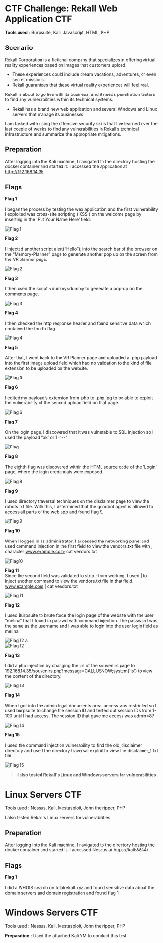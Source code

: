 # CTF Challenge: Rekall Web Application CTF
**Tools used** : Burpsuite, Kali, Javascript, HTML, PHP

## Scenario 
Rekall Corporation is a fictional company that specializes in offering virtual reality experiences based on images that customers upload.
- These experiences could include dream vacations, adventures, or even secret missions.
- Rekall guarantees that these virtual reality experiences will feel real.
  
Rekall is about to go live with its business, and it needs penetration testers to find any vulnerabilities within its technical systems.
- Rekall has a brand new web application and several Windows and Linux servers that manage its businesses.

I am tasked with using the offensive security skills that I’ve learned over the last couple of weeks to find any vulnerabilities in Rekall’s technical infrastructure and summarize the appropriate mitigations.

## Preparation
After logging into the Kali machine, I navigated to the directory hosting the docker container and started it.
I accessed the application at http://192.168.14.35.

## Flags

**Flag 1** </br>  
I began the process by testing the web application and the first vulnerability I exploited was
cross-site scripting ( XSS ) on the welcome page by inserting <script>alert('XSS');</script> in
the 'Put Your Name Here' field.
  
![Flag 1](https://github.com/ankrahjoseph/Web-Application-CTF/blob/aa4c759d71aab19b6afe7f3a1f47407a13bd057b/Rekall%20Images/f%201.png?raw=true)
  
**Flag 2** </br>  
I injected another script <SCRscriptIPT>alert(“Hello”);</SCRscriptIPT> into the search bar of the browser on the “Memory-Planner” page to generate another pop up on the screen from the VR planner page.

![Flag 2](https://github.com/ankrahjoseph/Web-Application-CTF/blob/main/Rekall%20Images/f%202.png?raw=true)  

**Flag 3** </br>     
I then used the script <dummy<dummy<script>alert('Hello');</dummy</script></dummy> to generate a pop-up on the comments page.

![Flag 3](https://github.com/ankrahjoseph/Web-Application-CTF/blob/main/Rekall%20Images/f%203.png?raw=true)

**Flag 4** </br>  
I then checked the http response header and found sensitive data which contained the fourth flag.

![Flag 4](https://github.com/ankrahjoseph/Web-Application-CTF/blob/main/Rekall%20Images/f%204.png?raw=true)

**Flag 5** </br>  
After that, I went back to the VR Planner page and uploaded a .php payload into the first image upload field which had no validation to the kind of file extension to be uploaded on the website.

![Flag 5](https://github.com/ankrahjoseph/Web-Application-CTF/blob/main/Rekall%20Images/f%205.png?raw=true)

**Flag 6** </br>  
I edited my payload’s extension from .php to .php.jpg to be able to exploit the vulnerability of the second upload field on that page.

![Flag 6](https://github.com/ankrahjoseph/Web-Application-CTF/blob/main/Rekall%20Images/f%206.png?raw=true)

**Flag 7** </br>  
On the login page, I discovered that it was vulnerable to SQL injection so I used the payload “ok’ or 1=1--”

![Flag](https://github.com/ankrahjoseph/Web-Application-CTF/blob/main/Rekall%20Images/f%207.png?raw=true)

**Flag 8** </br>  
The eighth flag was discovered within the HTML source code of the 'Login' page, where the login credentials were exposed.

![Flag 8](https://github.com/ankrahjoseph/Web-Application-CTF/blob/main/Rekall%20Images/f%208.png)

**Flag 9** </br>  
I used directory traversal techniques on the disclaimer page to view the robots.txt file. With this, I determined that the goodbot agent is allowed to access all parts of the web app and found flag 9.

![Flag 9](https://github.com/ankrahjoseph/Web-Application-CTF/blob/main/Rekall%20Images/f%209.png)

**Flag 10** </br>  
When I logged in as administrator, I accessed the networking panel and used command injection in the first field to view the vendors.txt file with ; character www.example.com; cat vendors.txt

![Flag10](https://github.com/ankrahjoseph/Web-Application-CTF/blob/main/Rekall%20Images/f%2010.png)

**Flag 11** </br>
Since the second field was validated to strip ; from working, I used | to inject another command to view the vendors.txt file in that field. www.example.com | cat vendors.txt

![Flag 11](https://github.com/ankrahjoseph/Web-Application-CTF/blob/main/Rekall%20Images/f%2011.png)

**Flag 12** </br>  
I used Burpsuite to brute force the login page of the website with the user “melina” that I found in passwd with command injection. The password was the same as the username and I was able to login into the user login field as melina

![Flag 12 a](https://github.com/ankrahjoseph/Web-Application-CTF/blob/main/Rekall%20Images/f%2012%20a.png)  
![Flag 12](https://github.com/ankrahjoseph/Web-Application-CTF/blob/main/Rekall%20Images/f%2012.png)

**Flag 13** </br>  
I did a php injection by changing the url of the souvenirs page to 192.168.14.35/souvenirs.php?message=CALLUSNOW;system('ls') to view the content of the directory.

![Flag 13](https://github.com/ankrahjoseph/Web-Application-CTF/blob/main/Rekall%20Images/f%2013.png)

**Flag 14** </br>  
When I got into the admin legal documents area, access was restricted so I used burpsuite to change the session ID and tested out session IDs from 1-100 until I had access. The session ID that gave me access was admin=87

![Flag 14](https://github.com/ankrahjoseph/Web-Application-CTF/blob/main/Rekall%20Images/F14.png)

**Flag 15** </br>  
I used the command injection vulnerability to find the old_disclaimer directory and used the directory traversal exploit to view the disclaimer_1.txt file.

![Flag 15](https://github.com/ankrahjoseph/Web-Application-CTF/blob/main/Rekall%20Images/flag%2015.png)

> **I also tested Rekall's Linux and Windows servers for vulnerabilities**

# Linux Servers CTF
Tools used : Nessus, Kali, Mestasploit, John the ripper, PHP

I also tested Rekall's Linux servers for vulnerabilities

## Preparation
After logging into the Kali machine, I navigated to the directory hosting the docker container and started it.
I accessed Nessus at https://kali:8834/

## Flags

**Flag 1** </br>  
I did a WHOIS search on totalrekall.xyz and found sensitive data about the domain servers and
domain registration and found flag 1



# Windows Servers CTF
Tools used : Nessus, Kali, Mestasploit, John the ripper, PHP

**Preparation** :
Used the attached Kali VM to conduct this test

